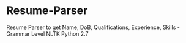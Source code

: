 # Resume-Parser
Resume Parser to get Name, DoB, Qualifications, Experience, Skills - Grammar Level
NLTK
Python 2.7

